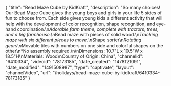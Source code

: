 {
    "title": "Bead Maze Cube by KidKraft",
    "description": "So many choices! Our Bead Maze Cube gives the young boys and girls in your life 5 sides of fun to choose from. Each side gives young kids a different activity that will help with the development of color recognition, shape recognition, and eye-hand coordination.\n*Adorable farm theme, complete with tractors, trees, and a big farmhouse.\n*Bead maze with pieces of solid wood.\n*Tracking maze with six different pieces to move.\n*Shape sorter\n*Rotating gears\n*Movable tiles with numbers on one side and colorful shapes on the other\n*No assembly required.\n\nDimensions: 10.7\"L x 10.5\"W x 18.5\"H\nMaterials: Wood\nCountry of Origin: China",
    "channelid": "6410334",
    "videoid": "78173185",
    "date_created": "1478121091",
    "date_modified": "1491508987",
    "type": "captivate",
    "layout": "channelVideo",
    "url": "\/holidays\/bead-maze-cube-by-kidkraft\/6410334-78173185"
}